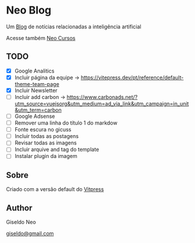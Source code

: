 # Neo Blog

Um [Blog](https://giseldo.github.io/blog/) de notícias relacionadas a inteligência artificial

Acesse também [Neo Cursos](https://giseldo.github.io/cursos/)

## TODO

- [x] Google Analitics 
- [x] Incluir página da equipe -> https://vitepress.dev/pt/reference/default-theme-team-page
- [x] Incluir Newsletter
- [ ] Incluir add carbon -> https://www.carbonads.net/?utm_source=vuejsorg&utm_medium=ad_via_link&utm_campaign=in_unit&utm_term=carbon
- [ ] Google Adsense 
- [ ] Remover uma linha do título 1  do markdow
- [ ] Fonte escura no gicuss
- [ ] Incluir todas as postagens
- [ ] Revisar todas as imagens
- [ ] Incluir arquive and tag do template
- [ ] Instalar plugin da imagem

## Sobre

Criado com a versão default do [Vitpress](https://vitepress.dev/)

## Author 

Giseldo Neo

giseldo@gmail.com
